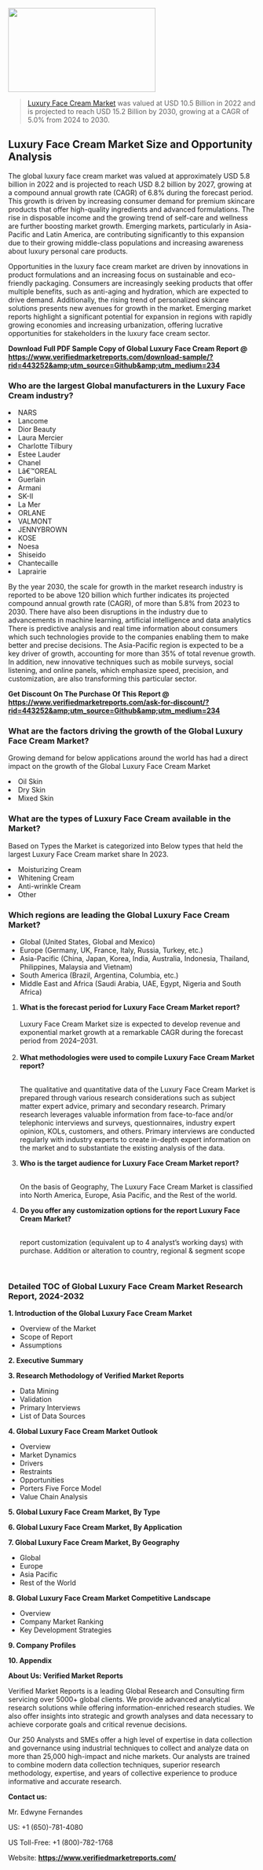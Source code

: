 <img src="https://ffe5etoiles.com/wp-content/uploads/2024/12/MST1-300x171.png" alt="" width="300" height="171" class="alignnone size-medium wp-image-20088" /><blockquote><p><p><a href="https://www.verifiedmarketreports.com/download-sample/?rid=443252&utm_source=Github&utm_medium=234" target="_blank">Luxury Face Cream Market</a> was valued at USD 10.5 Billion in 2022 and is projected to reach USD 15.2 Billion by 2030, growing at a CAGR of 5.0% from 2024 to 2030.</p></blockquote><p><h2>Luxury Face Cream Market Size and Opportunity Analysis</h2><p>The global luxury face cream market was valued at approximately USD 5.8 billion in 2022 and is projected to reach USD 8.2 billion by 2027, growing at a compound annual growth rate (CAGR) of 6.8% during the forecast period. This growth is driven by increasing consumer demand for premium skincare products that offer high-quality ingredients and advanced formulations. The rise in disposable income and the growing trend of self-care and wellness are further boosting market growth. Emerging markets, particularly in Asia-Pacific and Latin America, are contributing significantly to this expansion due to their growing middle-class populations and increasing awareness about luxury personal care products.</p><p>Opportunities in the luxury face cream market are driven by innovations in product formulations and an increasing focus on sustainable and eco-friendly packaging. Consumers are increasingly seeking products that offer multiple benefits, such as anti-aging and hydration, which are expected to drive demand. Additionally, the rising trend of personalized skincare solutions presents new avenues for growth in the market. Emerging market reports highlight a significant potential for expansion in regions with rapidly growing economies and increasing urbanization, offering lucrative opportunities for stakeholders in the luxury face cream sector.</p></p><p class=""><strong>Download Full PDF Sample Copy of Global Luxury Face Cream Report @ <a href="https://www.verifiedmarketreports.com/download-sample/?rid=443252&amp;utm_source=Github&amp;utm_medium=234" target="_blank">https://www.verifiedmarketreports.com/download-sample/?rid=443252&amp;utm_source=Github&amp;utm_medium=234</a></strong></p><h3 id="" class="">Who are the largest Global manufacturers in the Luxury Face Cream industry?</h3><p><li>NARS</li><li> Lancome</li><li> Dior Beauty</li><li> Laura Mercier</li><li> Charlotte Tilbury</li><li> Estee Lauder</li><li> Chanel</li><li> Lâ€™OREAL</li><li> Guerlain</li><li> Armani</li><li> SK-II</li><li> La Mer</li><li> ORLANE</li><li> VALMONT</li><li> JENNYBROWN</li><li> KOSE</li><li> Noesa</li><li> Shiseido</li><li> Chantecaille</li><li> Laprairie</li></p><div class=""><div class="" dir="" data-message-author-role="" data-message-id="" data-message-model-slug=""><div class=""><div class=""><div class=""><div class="" dir="" data-message-author-role="" data-message-id="" data-message-model-slug=""><div class=""><div class=""><p>By the year 2030, the scale for growth in the market research industry is reported to be above 120 billion which further indicates its projected compound annual growth rate (CAGR), of more than 5.8% from 2023 to 2030. There have also been disruptions in the industry due to advancements in machine learning, artificial intelligence and data analytics There is predictive analysis and real time information about consumers which such technologies provide to the companies enabling them to make better and precise decisions. The Asia-Pacific region is expected to be a key driver of growth, accounting for more than 35% of total revenue growth. In addition, new innovative techniques such as mobile surveys, social listening, and online panels, which emphasize speed, precision, and customization, are also transforming this particular sector.</p><p><strong>Get Discount On The Purchase Of This Report @&nbsp; <a href="https://www.verifiedmarketreports.com/ask-for-discount/?rid=443252&amp;utm_source=Github&amp;utm_medium=234" target="_blank">https://www.verifiedmarketreports.com/ask-for-discount/?rid=443252&amp;utm_source=Github&amp;utm_medium=234</a></strong></p></div></div></div></div></div></div></div></div><h3 id="" class="">What are the factors driving the growth of the Global Luxury Face Cream Market?</h3><p id="" class="">Growing demand for below applications around the world has had a direct impact on the growth of the Global Luxury Face Cream Market</p><p id="" class=""><li>Oil Skin</li><li> Dry Skin</li><li> Mixed Skin</li></p><h3 id="" class="">What are the types of Luxury Face Cream available in the Market?</h3><p id="" class="">Based on Types the Market is categorized into Below types that held the largest Luxury Face Cream market share In 2023.</p><p id="" class=""><li>Moisturizing Cream</li><li> Whitening Cream</li><li> Anti-wrinkle Cream</li><li> Other</li></p><h3 id="" class="">Which regions are leading the Global Luxury Face Cream Market?</h3><ul><li>Global (United States, Global and Mexico)</li><li>Europe (Germany, UK, France, Italy, Russia, Turkey, etc.)</li><li>Asia-Pacific (China, Japan, Korea, India, Australia, Indonesia, Thailand, Philippines, Malaysia and Vietnam)</li><li>South America (Brazil, Argentina, Columbia, etc.)</li><li>Middle East and Africa (Saudi Arabia, UAE, Egypt, Nigeria and South Africa)</li></ul><p><ol><li><strong>What is the forecast period for Luxury Face Cream Market report?<br /></strong><br /><span data-sheets-root="1" data-sheets-value="{&quot;1&quot;:2,&quot;2&quot;:&quot;XXXX size is expected to develop revenue and exponential market growth at a remarkable CAGR during the forecast period from 2024&ndash;2030.&quot;}" data-sheets-userformat="{&quot;2&quot;:12674,&quot;4&quot;:{&quot;1&quot;:2,&quot;2&quot;:16776960},&quot;10&quot;:2,&quot;11&quot;:0,&quot;15&quot;:&quot;Arial&quot;,&quot;16&quot;:12}">Luxury Face Cream Market size is expected to develop revenue and exponential market growth at a remarkable CAGR during the forecast period from 2024&ndash;2031.</span><br /><br /></li><li><strong>What methodologies were used to compile Luxury Face Cream Market report?<br /><br /></strong><p>The qualitative and quantitative data of the&nbsp;Luxury Face Cream Market is prepared through various research considerations such as subject matter expert advice, primary and secondary research. Primary research leverages valuable information from face-to-face and/or telephonic interviews and surveys, questionnaires, industry expert opinion, KOLs, customers, and others. Primary interviews are conducted regularly with industry experts to create in-depth expert information on the market and to substantiate the existing analysis of the data.&nbsp;</p></li><li><strong>Who is the target audience for Luxury Face Cream Market report?<br /><br /></strong><p>On the basis of Geography, The&nbsp;Luxury Face Cream Market is classified into North America, Europe, Asia Pacific, and the Rest of the world.</p></li><li><strong>Do you offer any customization options for the report Luxury Face Cream Market?<br /><br /></strong><p>report customization (equivalent up to 4 analyst&rsquo;s working days) with purchase. Addition or alteration to country, regional &amp; segment scope</p><p>&nbsp;</p></li></ol></p><h3 id="" class="">Detailed TOC of Global Luxury Face Cream Market Research Report, 2024-2032</h3><p id="" class=""><strong>1. Introduction of the Global Luxury Face Cream Market</strong></p><ul><li>Overview of the Market</li><li>Scope of Report</li><li>Assumptions</li></ul><p id="" class=""><strong>2. Executive Summary</strong></p><p id="" class=""><strong>3. Research Methodology of&nbsp;Verified Market Reports</strong></p><ul><li>Data Mining</li><li>Validation</li><li>Primary Interviews</li><li>List of Data Sources</li></ul><p id="" class=""><strong>4. Global Luxury Face Cream Market Outlook</strong></p><ul><li>Overview</li><li>Market Dynamics</li><li>Drivers</li><li>Restraints</li><li>Opportunities</li><li>Porters Five Force Model</li><li>Value Chain Analysis</li></ul><p id="" class=""><strong>5. Global Luxury Face Cream Market, By&nbsp;Type</strong></p><p id="" class=""><strong>6. Global Luxury Face Cream Market, By Application</strong></p><p id="" class=""><strong>7. Global Luxury Face Cream Market, By Geography</strong></p><ul><li>Global</li><li>Europe</li><li>Asia Pacific</li><li>Rest of the World</li></ul><p id="" class=""><strong>8. Global Luxury Face Cream Market Competitive Landscape</strong></p><ul><li>Overview</li><li>Company Market Ranking</li><li>Key Development Strategies</li></ul><p id="" class=""><strong>9. Company Profiles</strong></p><p id="" class=""><strong>10. Appendix</strong></p><p id="" class=""><strong>About Us: Verified Market Reports</strong></p><p id="" class="">Verified Market Reports is a leading Global Research and Consulting firm servicing over 5000+ global clients. We provide advanced analytical research solutions while offering information-enriched research studies. We also offer insights into strategic and growth analyses and data necessary to achieve corporate goals and critical revenue decisions.</p><p id="" class="">Our 250 Analysts and SMEs offer a high level of expertise in data collection and governance using industrial techniques to collect and analyze data on more than 25,000 high-impact and niche markets. Our analysts are trained to combine modern data collection techniques, superior research methodology, expertise, and years of collective experience to produce informative and accurate research.</p><p id="" class=""><strong>Contact us:</strong></p><p id="" class="">Mr. Edwyne Fernandes</p><p id="" class="">US: +1 (650)-781-4080</p><p id="" class="">US Toll-Free: +1 (800)-782-1768</p><p id="" class="">Website: <a target="" data-test-app-aware-link=""><strong>https://www.verifiedmarketreports.com/</strong></a></p>
